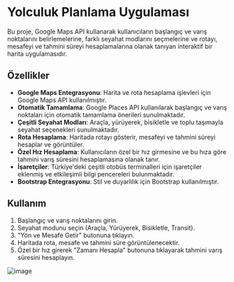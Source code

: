 # Yolculuk Planlama Uygulaması

Bu proje, Google Maps API kullanarak kullanıcıların başlangıç ve varış noktalarını belirlemelerine, farklı seyahat modlarını seçmelerine ve rotayı, mesafeyi ve tahmini süreyi hesaplamalarına olanak tanıyan interaktif bir harita uygulamasıdır.

## Özellikler

- **Google Maps Entegrasyonu**: Harita ve rota hesaplama işlevleri için Google Maps API kullanılmıştır.
- **Otomatik Tamamlama**: Google Places API kullanılarak başlangıç ve varış noktaları için otomatik tamamlama önerileri sunulmaktadır.
- **Çeşitli Seyahat Modları**: Araçla, yürüyerek, bisikletle ve toplu taşımayla seyahat seçenekleri sunulmaktadır.
- **Rota Hesaplama**: Haritada rotayı gösterir, mesafeyi ve tahmini süreyi hesaplar ve görüntüler.
- **Özel Hız Hesaplama**: Kullanıcıların özel bir hız girmesine ve bu hıza göre tahmini varış süresini hesaplamasına olanak tanır.
- **İşaretçiler**: Türkiye'deki çeşitli otobüs terminalleri için işaretçiler eklenmiş ve etkileşimli bilgi pencereleri bulunmaktadır.
- **Bootstrap Entegrasyonu**: Stil ve duyarlılık için Bootstrap kullanılmıştır.

## Kullanım

1. Başlangıç ve varış noktalarını girin.
2. Seyahat modunu seçin (Araçla, Yürüyerek, Bisikletle, Transit).
3. "Yön ve Mesafe Getir" butonuna tıklayın.
4. Haritada rota, mesafe ve tahmini süre görüntülenecektir.
5. Özel bir hız girerek "Zamanı Hesapla" butonuna tıklayarak tahmini varış süresini hesaplayın.

![image](https://github.com/KadirErbas/ag-programlama/assets/93327468/780b7756-098d-4642-bfc5-7796ece6532a)
